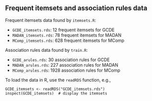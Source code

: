 ## Frequent itemsets and association rules data

Frequent itemsets data found by `itemsets.R`:

- `GCDE_itemsets.rds`: 12 frequent itemsets for GCDE
- `MADAN_itemsets.rds`: 78 frequent itemsets for MADAN
- `MComp_itemsets.rds`: 628 frequent itemsets for MComp

Association rules data found by `train.R`:

- `GCDE_arules.rds`: 30 association rules for GCDE
- `MADAN_arules.rds`: 227 association rules for MADAN
- `MComp_arules.rds`: 1928 association rules for MComp

To load the data in R, use the `readRDS` function, e.g.,

```console
GCDE_itemsets <- readRDS("GCDE_itemsets.rds")
inspect(GCDE_itemsets)  # display the itemsets
```
